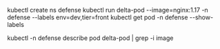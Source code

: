 kubectl create ns defense
kubectl run delta-pod --image=nginx:1.17 -n defense --labels env=dev,tier=front
kubectl get pod -n defense --show-labels

kubectl -n defense describe pod delta-pod | grep -i image